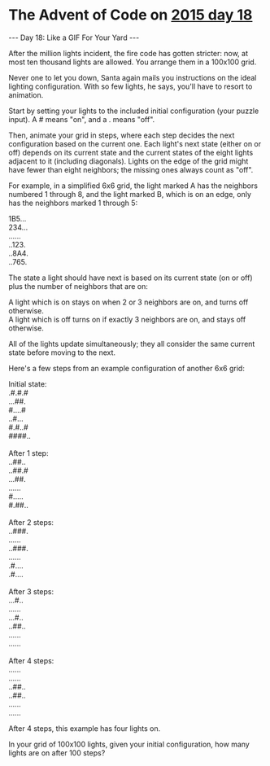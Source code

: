 # The Advent of Code on [2015 day 18](https://adventofcode.com/2015/day/18)

--- Day 18: Like a GIF For Your Yard ---

After the million lights incident, the fire code has gotten stricter: now, at most ten thousand lights are allowed.  You arrange them in a 100x100 grid.

Never one to let you down, Santa again mails you instructions on the ideal lighting configuration.  With so few lights, he says, you'll have to resort to animation.

Start by setting your lights to the included initial configuration (your puzzle input).  A # means "on", and a . means "off".

Then, animate your grid in steps, where each step decides the next configuration based on the current one.  Each light's next state (either on or off) depends on its current state and the current states of the eight lights adjacent to it (including diagonals).  Lights on the edge of the grid might have fewer than eight neighbors; the missing ones always count as "off".

For example, in a simplified 6x6 grid, the light marked A has the neighbors numbered 1 through 8, and the light marked B, which is on an edge, only has the neighbors marked 1 through 5:

1B5...\
234...\
......\
..123.\
..8A4.\
..765.

The state a light should have next is based on its current state (on or off) plus the number of neighbors that are on:

A light which is on stays on when 2 or 3 neighbors are on, and turns off otherwise.\
A light which is off turns on if exactly 3 neighbors are on, and stays off otherwise.

All of the lights update simultaneously; they all consider the same current state before moving to the next.

Here's a few steps from an example configuration of another 6x6 grid:

Initial state:\
.#.#.#\
...##.\
#....#\
..#...\
#.#..#\
####..\
\
After 1 step:\
..##..\
..##.#\
...##.\
......\
#.....\
#.##..\
\
After 2 steps:\
..###.\
......\
..###.\
......\
.#....\
.#....\
\
After 3 steps:\
...#..\
......\
...#..\
..##..\
......\
......\
\
After 4 steps:\
......\
......\
..##..\
..##..\
......\
......

After 4 steps, this example has four lights on.

In your grid of 100x100 lights, given your initial configuration, how many lights are on after 100 steps?